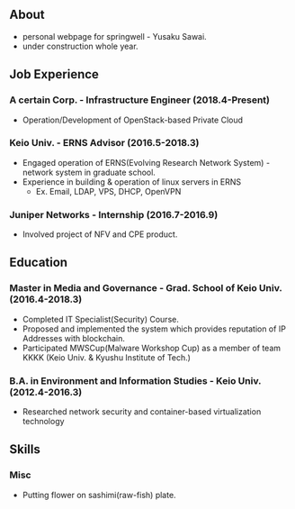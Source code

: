 ## About
- personal webpage for springwell - Yusaku Sawai.
- under construction whole year.

## Job Experience
### A certain Corp. - Infrastructure Engineer (2018.4-Present)
- Operation/Development of OpenStack-based Private Cloud

### Keio Univ. - ERNS Advisor (2016.5-2018.3)
- Engaged operation of ERNS(Evolving Research Network System) - network system in graduate school.
- Experience in building & operation of linux servers in ERNS
  - Ex. Email, LDAP, VPS, DHCP, OpenVPN

### Juniper Networks - Internship (2016.7-2016.9)
  - Involved project of NFV and CPE product.

## Education
### Master in Media and Governance - Grad. School of Keio Univ. (2016.4-2018.3)
- Completed IT Specialist(Security) Course.
- Proposed and implemented the system which provides reputation of IP Addresses with blockchain.
- Participated MWSCup(Malware Workshop Cup) as a member of team KKKK (Keio Univ. & Kyushu Institute of Tech.)

### B.A. in Environment and Information Studies - Keio Univ. (2012.4-2016.3)
- Researched network security and container-based virtualization technology

## Skills
### Misc
- Putting flower on sashimi(raw-fish) plate.
